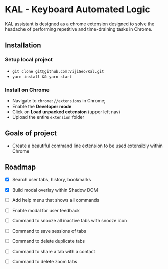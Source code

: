 # KAL - Keyboard Automated Logic
KAL assistant is designed as a chrome extension designed to solve the headache of performing repetitive and time-draining tasks in Chrome.

## Installation
### Setup local project
* `git clone git@github.com:VijiGeo/Kal.git`
* `yarn install && yarn start`

### Install on Chrome
* Navigate to `chrome://extensions` in Chrome;
* Enable the **Developer mode**
* Click on **Load unpacked extension** (upper left nav)
* Upload the entire `extension` folder

## Goals of project
- Create a beautiful command line extension to be used extensibly within Chrome

## Roadmap
- [X] Search user tabs, history, bookmarks
- [X] Build modal overlay within Shadow DOM
- [ ] Add help menu that shows all commands
- [ ] Enable modal for user feedback
- [ ] Command to snooze all inactive tabs with snooze icon
- [ ] Command to save sessions of tabs
- [ ] Command to delete duplicate tabs
- [ ] Command to share a tab with a contact 
- [ ] Command to delete zoom tabs


